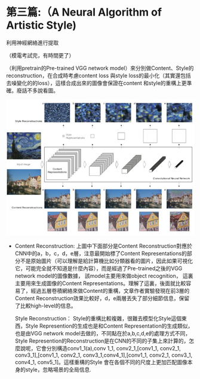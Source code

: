 # 第三篇:（A Neural Algorithm of Artistic Style\)

  利用神經網絡進行提取 

（模電考試完，有時間更了）

（利用pretrain的Pre-trained VGG network model）來分別做Content、Style的reconstruction，在合成時考慮content loss 與style loss的最小化（其實還包括去噪變化的的loss），這樣合成出來的圖像會保證在content 和style的重構上更準確。廢話不多說看圖。

![](../.gitbook/assets/v2-b3c1cb0342d7c436df2ef6888b023d9e_r-1-.jpg)

* Content Reconstruction: 上圖中下面部分是Content Reconstruction對應於CNN中的a，b，c，d，e層，注意最開始標了Content Representations的部分不是原始圖片（可以理解是給計算機比如分類器看的圖片，因此如果可視化它，可能完全就不知道是什麼內容），而是經過了Pre-trained之後的VGG network model的圖像數據， 該model主要用來做object recognition， 這裏主要用來生成圖像的Content Representations。理解了這裏，後面就比較容易了，經過五層卷積網絡來做Content的重構，文章作者實驗發現在前3層的Content Reconstruction效果比較好，d，e兩層丟失了部分細節信息，保留了比較high-level的信息。

  Style Reconstruction： Style的重構比較複雜，很難去模型化Style這個東西，Style Represention的生成也是和Content Representation的生成類似，也是由VGG network model去做的，不同點在於a,b,c,d,e的處理方式不同，Style Represention的Reconstruction是在CNN的不同的子集上來計算的，怎麼說呢，它會分別構造conv1\_1\(a\),conv 1\_1, conv2\_1,\[conv1\_1, conv2\_1, conv3\_1\],\[conv1\_1, conv2\_1, conv3\_1,conv4\_1\],\[conv1\_1, conv2\_1, conv3\_1, conv4\_1, conv5\_1\]。這樣重構的Style 會在各個不同的尺度上更加匹配圖像本身的style，忽略場景的全局信息.

